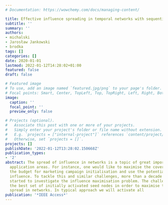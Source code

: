 ```yaml
---
# Documentation: https://wowchemy.com/docs/managing-content/

title: Effective influence spreading in temporal networks with sequential seeding
subtitle: ''
summary: ''
authors:
- michalski
- Jarosław Jankowski
- brodka
tags: []
categories: []
date: 2020-01-01
lastmod: 2022-01-12T14:28:02+01:00
featured: false
draft: false

# Featured image
# To use, add an image named `featured.jpg/png` to your page's folder.
# Focal points: Smart, Center, TopLeft, Top, TopRight, Left, Right, BottomLeft, Bottom, BottomRight.
image:
  caption: ''
  focal_point: ''
  preview_only: false

# Projects (optional).
#   Associate this post with one or more of your projects.
#   Simply enter your project's folder or file name without extension.
#   E.g. `projects = ["internal-project"]` references `content/project/deep-learning/index.md`.
#   Otherwise, set `projects = []`.
projects: []
publishDate: '2022-01-12T13:28:02.150668Z'
publication_types:
- '2'
abstract: The spread of influence in networks is a topic of great importance in many
  application areas. For instance, one would like to maximise the coverage, limiting
  the budget for marketing campaign initialisation and use the potential of social
  influence. To tackle this and similar challenges, more than a decade ago, researchers
  started to investigate the influence maximisation problem. The challenge is to find
  the best set of initially activated seed nodes in order to maximise the influence
  spread in networks. In typical approach we will activate all
publication: '*IEEE Access*'
---
```

